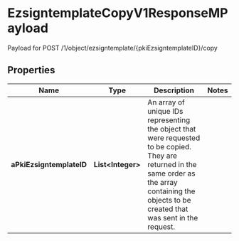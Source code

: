 

# EzsigntemplateCopyV1ResponseMPayload

Payload for POST /1/object/ezsigntemplate/{pkiEzsigntemplateID}/copy

## Properties

| Name | Type | Description | Notes |
|------------ | ------------- | ------------- | -------------|
|**aPkiEzsigntemplateID** | **List&lt;Integer&gt;** | An array of unique IDs representing the object that were requested to be copied.  They are returned in the same order as the array containing the objects to be created that was sent in the request. |  |



